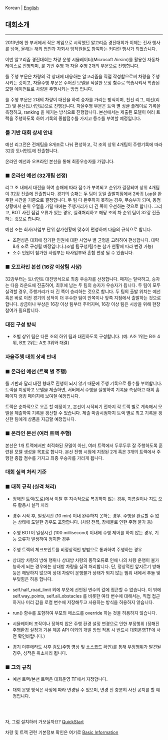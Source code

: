 Korean | [English](./README_Eng.md)

## 대회소개 
------------------------
2013년에 한 부서에서 작은 게임으로 시작했던 알고리즘 경진대회가 이제는 전사 행사를 넘어, 올해는 해외 법인과 자회사 임직원들도 참여하는 커다란 행사가 되었습니다.

이번 알고리즘 경진대회는 차량 운행 시뮬레이터(Microsoft Airsim)를 활용한 자동차 레이스로 진행되며, 룰 기반 주행 과 자율 주행 2개의 부문으로 진행합니다.

룰 주행 부문은 차량의 각 상태에 대응하는 알고리즘을 직접 작성함으로써 차량을 주행시키는 것이고, 자율주행 부문은 주어진 모델을 적절한 보상 함수로 학습시켜서 학습된 모델 에이전트로 차량을 주행시키는 방법 입니다.

룰 주행 부문은 2대의 차량이 대전을 하여 승자를 가리는 방식이며, 친선 리그, 예선(리그) 및 본선(토너먼트)으로 진행됩니다. 자율주행 부문은 트랙 별 싱글 플레이로 기록을 측정하고, ranking 을 매기는 방식으로 진행합니다. 본선에서는 제출된 모델이 여러 트랙을 주행하도록 하여 기록의 종합점수를 가지고 등수를 부여할 예정입니다.



### 룰 기반 대회 상세 안내



예선 리그전은 전체팀을 8개조로 나눠 편성하고, 각 조의 상위 4개팀이 주행기록에 따라 32강 토너먼트에 진출합니다.

온라인 예선과 오프라인 본선을 통해 최종우승자를 가립니다.



### ■ 온라인 예선 (32개팀 선정)

리그 조 내에서 대전을 하여 승패에 따라 점수가 부여되고 순위가 결정되며 상위 4개팀이 32강 진출에 진출합니다. 경기의 승패는 두 팀이 동일 출발지점에서 2바퀴 Lap을 완주한 시간을 기준으로 결정합니다. 두 팀 다 완주하지 못하는 경우, 무승부가 되며, 동점 상황에서 순위 우열을 가릴 때에는 주행거리가 더 긴 쪽이 우선하는 것으로 합니다. 그리고, BOT 사전 점검 오류가 있는 경우, 실격처리하고 해당 조의 차 순위 팀이 32강 진출하는 것으로 합니다.

예선 조는 회사/사업부 단위 참가현황에 맞추어 편성하며 다음의 규칙으로 합니다.

- 조편성은 대회에 참가한 인원에 대한 사업부 별 균형을 고려하여 편성합니다. 대략 8개 조로 구성될 예정입니다.(조별 팀구성/팀수는 참가 현황에 따라 변경 가능)
- 소수 인원이 참가한 사업부는 타사업부와 혼합 편성 될 수 있습니다.


### ■ 오프라인 본선 (16강 이상팀 시상)

32강부터는 토너먼트 대진방식으로 최종 우승자를 선정합니다. 패자는 탈락하고, 승자는 다음 라운드에 진출하여, 최후에 남는 두 팀의 승자가 우승자가 됩니다. 두 팀이 모두 실격할 경우, 주행거리가 더 긴 쪽이 승리하는 것으로 합니다. 두 팀의 출발 위치는 예선 혹은 바로 이전 경기의 성적이 더 우수한 팀이 안쪽이나 앞쪽 지점에서 출발하는 것으로 합니다. 상금이나 부상은 16강 이상 팀부터 주어지며, 16강 이상 팀은 시상을 위해 현장참여가 필요합니다.

### 대진 구성 방식

- 조별 상위 팀은 다른 조의 하위 팀과 대진하도록 구성합니다. (예: A조 1위는 B조 4위, B조 2위는 A조 3위와 대결)





### 자율주행 대회 상세 안내



### ■ 온라인 예선 (트랙 별 주행)

룰 기반과 달리 대전 형태로 진행이 되지 않기 때문에 주행 기록으로 등수를 부여합니다. 트랙을 지정하고 모델을 제출하면, 서버에서 주행을 실행하여 기록을 측정하고 대회 홈페이지 랭킹 페이지에 보여질 예정입니다.

트랙은 순차적으로 오픈 할 예정이고, 본선이 시작되기 전까지 각 트랙 별로 계속해서 모델을 제출하여 기록을 갱신할 수 있습니다. 제출 마감시점까지 트랙 별로 최고 기록을 갱신한 팀에게 상품을 지급할 예정입니다.



### ■ 온라인 본선 (여러 트랙 주행)

본선은 1개 트랙에서만 최적화된 모델이 아닌, 여러 트랙에서 두루두루 잘 주행하도록 훈련된 모델 생성을 목표로 합니다. 본선 진행 시점에 지정된 2개 혹은 3개의 트랙에서 주행한 종합 점수를 가지고 최종 우승자를 가리게 됩니다.



### 대회 실격 처리 기준



### ■ 대회 규칙 (실격 처리)

- 정해진 트랙(도로)에서 이탈 후 지속적으로 복귀하지 않는 경우, 지름길이나 지도 오류 활용시 실격 처리

- 경주 시작 후, 일정시간 (10 min) 이내 완주하지 못하는 경우. 주행을 완료할 수 없는 상태에 도달한 경우도 포함합니다. (차량 전복, 장애물로 인한 주행 불가 등)

- 주행 BOT이 일정시간 (100 millisecond) 이내에 주행 제어를 하지 않는 경우, 기능 오류가 발생하여 정지한 경우

- 주행 트랙의 체크포인트를 비정상적인 방법으로 통과하여 주행하는 경우

- 상대방 차량의 방해 행위나 상대방 차량의 동작오류로 인해 나의 차량 운행이 불가능하게 되는 경우에는 상대방 차량을 실격 처리합니다. 단, 정상적인 앞지르기 방해 등은 해당하지 않으며 상대 차량이 운행불가 상태가 되지 않는 범위 내에서 추돌 및 부딪힘은 허용 합니다.

- self.half_road_limit 외에 부모에 선언된 변수의 값에 접근할 수 없습니다. 이 밖에 self.way_points, self.all_obstacles 를 비롯한 여타 변수에 대해서는, 직접 접근하거나 미리 값을 로컬 변수에 저장해두고 사용하는 방식을 허용하지 않습니다.

- run() 함수를 포함하여 부모의 메소드를 override 하는 것을 허용하지 않습니다.

- 시뮬레이터 조작이나 정하지 않은 주행 환경 설정 변경으로 인한 부정행위 (정해진 주행환경 설정과 기본 제공 API 이외의 개발 방법 적용 시 반드시 대회운영TF에 사전 확인바랍니다.)

- 경기 이후에라도 사후 검토(주행 영상 및 소스코드 확인)를 통해 부정행위가 발견될 경우, 성적은 취소처리 됩니다.



### ■ 그외 규칙

- 예선 트랙/본선 트랙은 대회운영 TF에서 지정합니다.

- 대회 운영 방식은 사정에 따라 변경될 수 있으며, 변경 전 충분히 사전 공지를 할 예정입니다.

<br><br>

자, 그럼 설치하러 가보실까요? [QuickStart](./QuickStart/Readme.md)

차량 및 트랙 관련 기본정보 확인은 여기로 [Basic Information](./Guide/Basic_Info.md)
